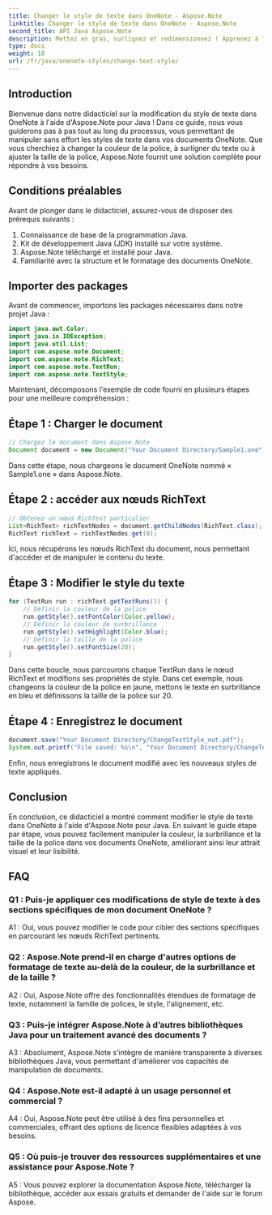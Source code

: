 ```yaml
---
title: Changer le style de texte dans OneNote - Aspose.Note
linktitle: Changer le style de texte dans OneNote - Aspose.Note
second_title: API Java Aspose.Note
description: Mettez en gras, surlignez et redimensionnez ! Apprenez à formater le texte dans les documents OneNote avec Aspose.Note. Guide étape par étape et code inclus ! #OneNote #Java #Aspose
type: docs
weight: 10
url: /fr/java/onenote-styles/change-text-style/
---
```

## Introduction

Bienvenue dans notre didacticiel sur la modification du style de texte dans OneNote à l'aide d'Aspose.Note pour Java ! Dans ce guide, nous vous guiderons pas à pas tout au long du processus, vous permettant de manipuler sans effort les styles de texte dans vos documents OneNote. Que vous cherchiez à changer la couleur de la police, à surligner du texte ou à ajuster la taille de la police, Aspose.Note fournit une solution complète pour répondre à vos besoins.

## Conditions préalables

Avant de plonger dans le didacticiel, assurez-vous de disposer des prérequis suivants :

1. Connaissance de base de la programmation Java.
2. Kit de développement Java (JDK) installé sur votre système.
3. Aspose.Note téléchargé et installé pour Java.
4. Familiarité avec la structure et le formatage des documents OneNote.

## Importer des packages

Avant de commencer, importons les packages nécessaires dans notre projet Java :

```java
import java.awt.Color;
import java.io.IOException;
import java.util.List;
import com.aspose.note.Document;
import com.aspose.note.RichText;
import com.aspose.note.TextRun;
import com.aspose.note.TextStyle;
```

Maintenant, décomposons l'exemple de code fourni en plusieurs étapes pour une meilleure compréhension :

## Étape 1 : Charger le document

```java
// Chargez le document dans Aspose.Note
Document document = new Document("Your Document Directory/Sample1.one");
```

Dans cette étape, nous chargeons le document OneNote nommé « Sample1.one » dans Aspose.Note.

## Étape 2 : accéder aux nœuds RichText

```java
// Obtenez un nœud RichText particulier
List<RichText> richTextNodes = document.getChildNodes(RichText.class);
RichText richText = richTextNodes.get(0);
```

Ici, nous récupérons les nœuds RichText du document, nous permettant d'accéder et de manipuler le contenu du texte.

## Étape 3 : Modifier le style du texte

```java
for (TextRun run : richText.getTextRuns()) {
    // Définir la couleur de la police
    run.getStyle().setFontColor(Color.yellow);
    // Définir la couleur de surbrillance
    run.getStyle().setHighlight(Color.blue);
    // Définir la taille de la police
    run.getStyle().setFontSize(20);
}
```

Dans cette boucle, nous parcourons chaque TextRun dans le nœud RichText et modifions ses propriétés de style. Dans cet exemple, nous changeons la couleur de la police en jaune, mettons le texte en surbrillance en bleu et définissons la taille de la police sur 20.

## Étape 4 : Enregistrez le document

```java
document.save("Your Document Directory/ChangeTextStyle_out.pdf");
System.out.printf("File saved: %s\n", "Your Document Directory/ChangeTextStyle_out.pdf");
```

Enfin, nous enregistrons le document modifié avec les nouveaux styles de texte appliqués.

## Conclusion

En conclusion, ce didacticiel a montré comment modifier le style de texte dans OneNote à l'aide d'Aspose.Note pour Java. En suivant le guide étape par étape, vous pouvez facilement manipuler la couleur, la surbrillance et la taille de la police dans vos documents OneNote, améliorant ainsi leur attrait visuel et leur lisibilité.

## FAQ

### Q1 : Puis-je appliquer ces modifications de style de texte à des sections spécifiques de mon document OneNote ?

A1 : Oui, vous pouvez modifier le code pour cibler des sections spécifiques en parcourant les nœuds RichText pertinents.

### Q2 : Aspose.Note prend-il en charge d'autres options de formatage de texte au-delà de la couleur, de la surbrillance et de la taille ?

A2 : Oui, Aspose.Note offre des fonctionnalités étendues de formatage de texte, notamment la famille de polices, le style, l'alignement, etc.

### Q3 : Puis-je intégrer Aspose.Note à d’autres bibliothèques Java pour un traitement avancé des documents ?

A3 : Absolument, Aspose.Note s'intègre de manière transparente à diverses bibliothèques Java, vous permettant d'améliorer vos capacités de manipulation de documents.

### Q4 : Aspose.Note est-il adapté à un usage personnel et commercial ?

A4 : Oui, Aspose.Note peut être utilisé à des fins personnelles et commerciales, offrant des options de licence flexibles adaptées à vos besoins.

### Q5 : Où puis-je trouver des ressources supplémentaires et une assistance pour Aspose.Note ?

A5 : Vous pouvez explorer la documentation Aspose.Note, télécharger la bibliothèque, accéder aux essais gratuits et demander de l'aide sur le forum Aspose.